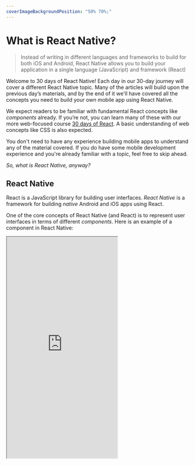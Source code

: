 ```yaml
---
coverImageBackgroundPosition: "50% 70%;"
---
```


# What is React Native?

> Instead of writing in different languages and frameworks to build for both iOS and Android, React Native allows you to build your application in a single language (JavaScript) and framework (React)

Welcome to 30 days of React Native! Each day in our 30-day journey will cover a different React Native topic. Many of the articles will build upon the previous day’s materials, and by the end of it we'll have covered all the concepts you need to build your own mobile app using React Native.

We expect readers to be familiar with fundamental React concepts like _components_ already. If you’re not, you can learn many of these with our more web-focused course [30 days of React](https://www.fullstackreact.com/30-days-of-react/). A basic understanding of web concepts like CSS is also expected.

You don't need to have any experience building mobile apps to understand any of the material covered. If you do have some mobile development experience and you're already familiar with a topic, feel free to skip ahead.

_So, what is React Native, anyway?_

## React Native

React is a JavaScript library for building user interfaces. _React Native_ is a framework for building _native_ Android and iOS apps using React.

One of the core concepts of React Native (and React) is to represent user interfaces in terms of different _components_. Here is an example of a component in React Native:

<iframe src="https://snack.expo.io/embedded/@dabbott/intro-component?preview=true&platform=web" style="height: 43em"/>

> Throughout this series, you'll see interactive code snippets like the one above. If you edit the code, the preview will update in realtime. You can even run the preview on an iOS or Android device! These code snippets are hosted using a free service called Expo Snack. This is similar to Codesandbox, Codepen, or JSFiddle for web code.

This component, `IntroComponent`, contains 3 smaller components within it: an `Image` component, a `Button`, and a `Text` label. The label updates when we press the button (go on, try it). It takes fairly little code to do a lot with React Native! We'll explore how each of these components work later this week.

The term _"native"_ in React Native means that the user interface of our app is constructed with the underlying platform's built-in UI elements. On the web, interfaces are constructed with HTML elements — HTML elements are considered _native_ to the web platform since they're provided by the web browser. Similarly, Apple and Google provide a built-in set of UI components for their mobile operating systems. React Native helps us construct interfaces with this, using JavaScript and React.

## Why React Native?

Many developers write native mobile applications using platform-supported languages, such as Swift/Objective-C for iOS and Java/Kotlin for Android. Instead of writing in different languages to build for both platforms, React Native allows you to build parts of your application (or all of it) in a single language (JavaScript) and framework (React). This minimizes the burden of familiarizing yourself with all the different languages, toolchains and development environments needed to support both iOS and Android. In other words, you can re-use any prior React and JavaScript knowledge from building web apps when building native mobile apps.

In addition to making it easy to share code between iOS and Android, React Native also allows developers to build components or functionality specific to one platform. We can write native components and APIs and define a “bridge” to the JavaScript interface. This flexibility means we can use React Native both for brand new projects and existing native applications.

## How is React Native different from hybrid app platforms?

Hybrid app platforms, like [Ionic](https://ionicframework.com/) and [Phonegap](https://phonegap.com/), also make it possible to build mobile applications using web technologies. Ionic, for example, already lets us create UI building blocks in the form of components (optionally even using React). However, these tools are different from React Native because they rely on WebViews in order to deliver the user interface. A WebView is a webpage embedded in a native app. The result is that the user interface often doesn’t feel like a typical native experience. Very minimal native code is actually used even though certain device APIs, like the camera roll, can still be accessed. On the other hand, React Native is a set of JavaScript bindings for native UI APIs. In other words, the UI in a React Native app is fully native.

Tomorrow, we'll demonstrate how fast it is to bootstrap React Native applications by setting up our very first project.
